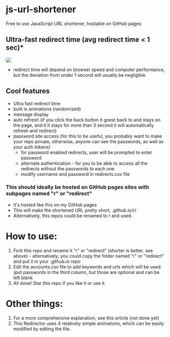 # js-url-shortener
Free to use JavaScript URL shortener, hostable on GitHub pages

## Ultra-fast redirect time (avg redirect time < 1 sec)*
![](ezgif.com-gif-maker(7).gif)

* redirect time will depend on browser speed and computer performance, but the deviation from under 1 second will usually be negligible

## Cool features
- Ultra fast redirect time
- built in animations (randomized)
- message display
- auto refresh (if you click the back button it goest back to and stays on the page, and it it stays for more than 3 second it will automatically refresh and redirect)
- password site access (for this to be useful, you probably want to make your repo private, otherwise, anyone can see the passwords, as well as your auth tokens)
  - for password enabled redirects, user will be prompted to enter password
  - alternate authentication - for you to be able to access all the redirects without the passwords to each one
  - modify username and password in redirects.csv file

### This should ideally be hosted on GitHub pages sites with subpages named "r" or "redirect"
- It's hosted like this on my GitHub pages
- This will make the shortened URL pretty short, <username>.github.io/r/<keyword>
- Alternatively, this repos could be renamed to r and used.
  
# How to use:
  1. Fork this repo and rename it "r" or "redirect" (shorter is better, see above)
    - alternatively, you could copy the folder named "r" or "redirect" and put it in your <username>.github.io repo
  2. Edit the accounts.csv file to add keywords and urls which will be used. (put passwords in the third column, but those are optional and can be left blank
  3. All done! Star this repo if you like it or use it
  
# Other things:
  1. For a more comprehensive explanation, see this article (not done yet)
  2. This Redirector uses 4 relatively simple animations, which can be easily modified by editing the file.
